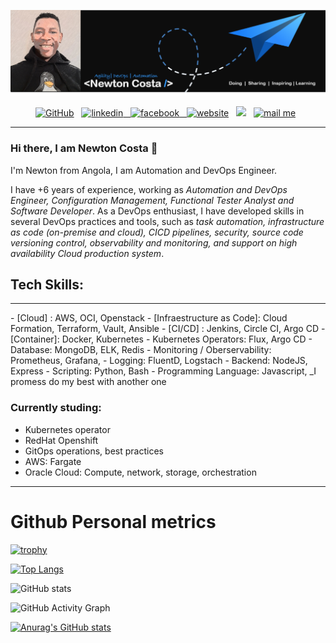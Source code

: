 [![Header](https://github.com/NewtonCosta/NewtonCosta/blob/main/github-banner-2.png "Header")](https://github.com/NewtonCosta)

<p align="center">
  <a href="https://github.com/NewtonCosta"><img height="30" src="https://cdn.jsdelivr.net/npm/simple-icons@3.0.1/icons/github.svg" alt="GitHub" height="30"></a>&nbsp;&nbsp;
  <a href="https://www.linkedin.com/in/new-costa/"><img src="https://cdn.jsdelivr.net/npm/simple-icons@3.0.1/icons/linkedin.svg" alt="linkedin" height="30"</a>&nbsp;&nbsp;
  <a href="https://stackoverflow.com/users/13491142"><img src="https://cdn.jsdelivr.net/npm/simple-icons@3.0.1/icons/facebook.svg" alt="facebook" height="30"</a>&nbsp;&nbsp;
  <a href="https://about-newton.netlify.app/"><img src="https://cdn.jsdelivr.net/npm/simple-icons@3.0.1/icons/icloud.svg" alt="website" height="30"></a>&nbsp;&nbsp;
  <a href="https://medium.com/@newtongomez04"><img height="30" src="https://github.com/stephenajulu/stephenajulu/blob/master/images/icons/medium-brands.svg"></a>&nbsp;&nbsp;
  <a href="mailto:newtongomez04@gmail.com"><img height="30" alt="mail me" src="https://github.com/stephenajulu/stephenajulu/blob/master/images/icons/envelope-square-solid.svg"></a>&nbsp;&nbsp;
</p>

<hr>

### Hi there, I am Newton Costa 👋

I'm Newton from Angola, I am Automation and DevOps Engineer.

I have +6 years of experience, working as _Automation and DevOps Engineer, Configuration Management, Functional Tester Analyst and Software Developer_. As a DevOps enthusiast, I have developed skills in several DevOps practices and tools, such as _task automation, infrastructure as code (on-premise and cloud), CICD pipelines, security, source code versioning control, observability and monitoring, and support on high availability Cloud production system_.

## Tech Skills:
<hr>
 - [Cloud] : AWS, OCI, Openstack
 - [Infraestructure as Code]: Cloud Formation, Terraform, Vault, Ansible
 - [CI/CD] : Jenkins, Circle CI, Argo CD
 - [Container]: Docker, Kubernetes
 - Kubernetes Operators: Flux, Argo CD
 - Database: MongoDB, ELK, Redis
 - Monitoring / Oberservability: Prometheus, Grafana,
 - Logging: FluentD, Logstach
 - Backend: NodeJS, Express
 - Scripting: Python, Bash
 - Programming Language: Javascript, _I promess do my best with another one

### Currently studing:
- Kubernetes operator
- RedHat Openshift
- GitOps operations, best practices
- AWS: Fargate
- Oracle Cloud: Compute, network, storage, orchestration
<hr>

# Github Personal metrics

[![trophy](https://github-profile-trophy.vercel.app/?username=NewtonCosta)](https://github.com/ryo-ma/github-profile-trophy)

[![Top Langs](https://github-readme-stats.vercel.app/api/top-langs/?username=NewtonCosta)](https://github.com/anuraghazra/github-readme-stats)

![GitHub stats](https://github-readme-stats.vercel.app/api?username=NewtonCosta&show_icons=true)  

![GitHub Activity Graph](https://activity-graph.herokuapp.com/graph?username=NewtonCosta)  

[![Anurag's GitHub stats](https://github-readme-stats.vercel.app/api?username=NewtonCosta&show_icons=true&theme=midnight-purple)](https://github.com/anuraghazra/github-readme-stats)

